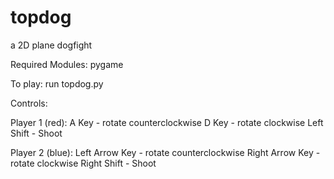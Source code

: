 # topdog
a 2D plane dogfight

Required Modules:
pygame

To play: 
run topdog.py

Controls:

Player 1 (red):
A Key  - rotate counterclockwise
D Key - rotate clockwise
Left Shift - Shoot

Player 2 (blue):
Left Arrow Key - rotate counterclockwise
Right Arrow Key - rotate clockwise
Right Shift - Shoot
